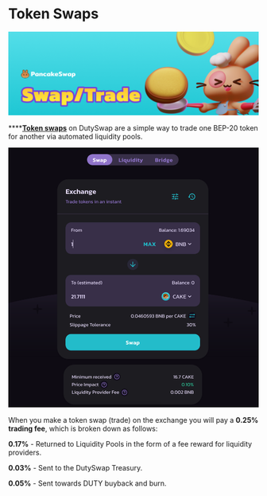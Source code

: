 # Token Swaps

![](../../.gitbook/assets/swap-trade-header.png)

****[**Token swaps**](https://exchange.duty.exchange/#/swap) on DutySwap are a simple way to trade one BEP-20 token for another via automated liquidity pools.

![](../../.gitbook/assets/screenshot-2021-04-19-at-6.11.54-pm.png)

When you make a token swap (trade) on the exchange you will pay a **0.25% trading fee**, which is broken down as follows:

**0.17%** - Returned to Liquidity Pools in the form of a fee reward for liquidity providers.

**0.03%** - Sent to the DutySwap Treasury.

**0.05%** - Sent towards DUTY buyback and burn.

